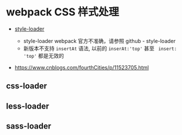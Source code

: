 # webpack CSS 样式处理
* [style-loader](https://github.com/webpack-contrib/style-loader)
    * style-loader webpack 官方不准确，请参照 github - style-loader
    * 新版本不支持 `insertAt` 语法, 以前的 `inserAt:'top'` 甚至 ` insert: 'top'` 都是无效的
    
* https://www.cnblogs.com/fourthCities/p/11523705.html



## css-loader



## less-loader



## sass-loader
